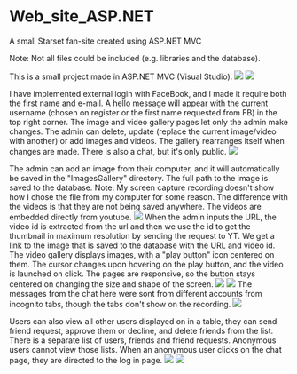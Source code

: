 # Web_site_ASP.NET
A small Starset fan-site created using ASP.NET MVC

Note: Not all files could be included (e.g. libraries and the database).

This is a small project made in ASP.NET MVC (Visual Studio). 
![](gif/1.gif)
![](gif/2.gif)

I have implemented external login with FaceBook, and I made it require both the first name and e-mail. A hello message will appear with the current username (chosen 
on register or the first name requested from FB) in the top right corner. 
The image and video gallery pages let only the admin make changes. The admin can delete, update (replace the current image/video with another) or add images and videos. 
The gallery rearranges itself when changes are made. 
There is also a chat, but it's only public. 
![](gif/3.gif)

The admin can add an image from their computer, and it will automatically be saved in the "ImagesGallery" directory. The full path to the image is saved to the database.
Note: My screen capture recording doesn't show how I chose the file from my computer for some reason. 
The difference with the videos is that they are not being saved anywhere. The videos are embedded directly from youtube. 
![](gif/4.gif)
When the admin inputs the URL, the video id is extracted from the url and then we use the id to get the thumbnail in maximum resolution by sending the request to YT. 
We get a link to the image that is saved to the database with the URL and video id. The video gallery displays images, with a "play button" icon centered on them. 
The cursor changes upon hovering on the play button, and the video is launched on click. The pages are responsive, so the button stays centered on changing the size and shape of the screen. 
![](gif/5.gif)
![](gif/4.5.gif)
The messages from the chat here were sont from different accounts from incognito tabs, though the tabs don't show on the recording.
![](gif/6.gif)

Users can also view all other users displayed on in a table, they can send friend request, approve them or decline, and delete friends from the list. There is a separate list of users, friends and friend requests. Anonymous users cannot view those lists. When an anonymous user clicks on the chat page, they are directed to the log in page. 
![](gif/7.gif)
![](gif/8.gif)


